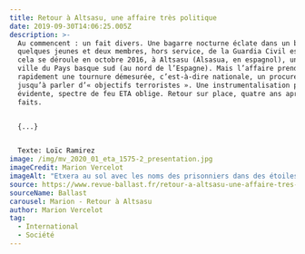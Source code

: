 ```yaml
---
title: Retour à Altsasu, une affaire très politique
date: 2019-09-30T14:06:25.005Z
description: >-
  Au commencent : un fait divers. Une bagarre nocturne éclate dans un bar entre
  quelques jeunes et deux membres, hors service, de la Guardia Civil espagnole —
  cela se déroule en octobre 2016, à Altsasu (Alsasua, en espagnol), une petite
  ville du Pays basque sud (au nord de l’Espagne). Mais l’affaire prend
  rapidement une tournure démesurée, c’est-à-dire nationale, un procureur allant
  jusqu’à parler d’« objectifs terroristes ». Une instrumentalisation politique
  évidente, spectre de feu ETA oblige. Retour sur place, quatre ans après les
  faits.


  {...}


  Texte: Loïc Ramirez
image: /img/mv_2020_01_eta_1575-2_presentation.jpg
imageCredit: Marion Vercelot
imageAlt: "Etxera au sol avec les noms des prisonniers dans des étoiles dessinées. "
source: https://www.revue-ballast.fr/retour-a-altsasu-une-affaire-tres-politique/
sourceName: Ballast
carousel: Marion - Retour à Altsasu
author: Marion Vercelot
tag:
  - International
  - Société
---
```

